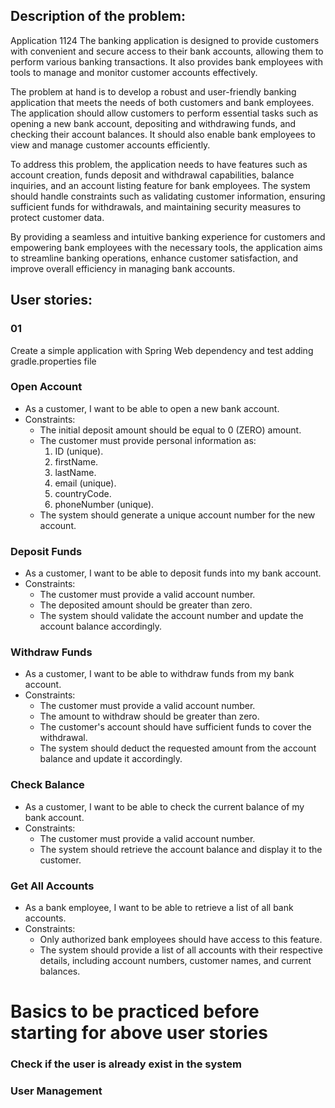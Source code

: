 ## Description of the problem:
Application 1124 
The banking application is designed to provide customers with convenient and secure access to their bank accounts, allowing them to perform various banking transactions. It also provides bank employees with tools to manage and monitor customer accounts effectively.

The problem at hand is to develop a robust and user-friendly banking application that meets the needs of both customers and bank employees. The application should allow customers to perform essential tasks such as opening a new bank account, depositing and withdrawing funds, and checking their account balances. It should also enable bank employees to view and manage customer accounts efficiently.

To address this problem, the application needs to have features such as account creation, funds deposit and withdrawal capabilities, balance inquiries, and an account listing feature for bank employees. The system should handle constraints such as validating customer information, ensuring sufficient funds for withdrawals, and maintaining security measures to protect customer data.

By providing a seamless and intuitive banking experience for customers and empowering bank employees with the necessary tools, the application aims to streamline banking operations, enhance customer satisfaction, and improve overall efficiency in managing bank accounts.

## User stories:
### 01 
Create a simple application with Spring Web dependency and test adding gradle.properties file 
### Open Account
   - As a customer, I want to be able to open a new bank account.
   - Constraints: 
     - The initial deposit amount should be equal to 0 (ZERO) amount.
     - The customer must provide personal information as:
        1. ID (unique).
        2. firstName.
        3. lastName.
        4. email (unique).
        5. countryCode.
        6. phoneNumber (unique).
     - The system should generate a unique account number for the new account.

### Deposit Funds
   - As a customer, I want to be able to deposit funds into my bank account.
   - Constraints:
     - The customer must provide a valid account number.
     - The deposited amount should be greater than zero.
     - The system should validate the account number and update the account balance accordingly.

### Withdraw Funds
   - As a customer, I want to be able to withdraw funds from my bank account.
   - Constraints:
     - The customer must provide a valid account number.
     - The amount to withdraw should be greater than zero.
     - The customer's account should have sufficient funds to cover the withdrawal.
     - The system should deduct the requested amount from the account balance and update it accordingly.

### Check Balance
   - As a customer, I want to be able to check the current balance of my bank account.
   - Constraints:
     - The customer must provide a valid account number.
     - The system should retrieve the account balance and display it to the customer.

### Get All Accounts

- As a bank employee, I want to be able to retrieve a list of all bank accounts.
- Constraints:
    - Only authorized bank employees should have access to this feature.
    - The system should provide a list of all accounts with their respective details, including account numbers,
      customer names, and current balances.

# Basics to be practiced before starting for above user stories

### Check if the user is already exist in the system

### User Management 


